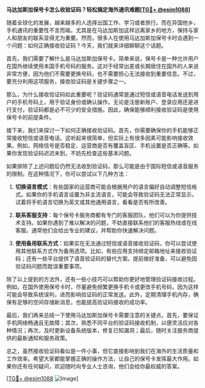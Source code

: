 **马达加斯加保号卡怎么收验证码？轻松搞定海外通讯难题[[TG💪+ @esim1088](https://t.me/s/esim1088)]**

随着全球化的发展，越来越多的人选择出国工作、学习或者旅行。而在异国他乡，手机通讯的重要性不言而喻。尤其是在马达加斯加这样远离家乡的地方，保持与家人和朋友的联系显得尤为重要。然而，很多人在使用马达加斯加保号卡时会遇到一个问题：如何正确接收验证码？今天，我们就来详细聊聊这个话题。

首先，我们需要了解什么是马达加斯加保号卡。简单来说，保号卡是一种允许用户在国外继续使用本国手机号码的服务。这对于经常出差或长期居住在国外的人来说非常方便，因为他们不需要更换号码，也不需要担心无法接收到重要信息。不过，要充分利用这项服务，接收验证码是关键步骤之一。

那么，为什么接收验证码如此重要呢？验证码通常是通过短信或语音电话发送到用户的手机号码上，用于验证身份或确认操作。无论是注册新账户、登录应用还是进行支付，验证码都是必不可少的安全措施。因此，确保能够顺利接收验证码是使用保号卡的前提条件。

接下来，我们来探讨一下如何正确接收验证码。首先，你需要确保你的手机能够正常接收短信或语音电话。这听起来很简单，但实际上有很多因素可能影响接收效果。例如，网络信号是否稳定、运营商是否有覆盖盲区、手机设置是否正确等。如果你发现验证码迟迟未到，不妨先检查这些基本问题。

如果排除了上述问题后仍然无法收到验证码，那么可能是由于国际短信或语音服务的限制。在这种情况下，你可以尝试以下几种方法：

1. **切换语言模式**：有些国家的运营商可能会根据用户的语言偏好自动调整短信格式。如果你的手机语言设置为非主流语言，可能会导致验证码无法正常显示。试着将手机语言切换为英文或其他通用语言，看看是否有所改善。

2. **联系客服支持**：每个保号卡服务商都有专门的客服团队，他们可以为你提供技术支持。如果你遇到了难以解决的问题，不妨直接联系他们的客服热线或在线客服。通常他们会给出专业的建议，并帮助你快速解决问题。

3. **使用备用联系方式**：如果实在无法通过短信或语音接收验证码，你可以尝试使用其他联系方式作为备用选项。比如，有些应用支持绑定邮箱地址来接收验证码；还有一些平台提供了语音验证码的替代方案。提前做好准备，可以避免因验证码问题而耽误重要事项。

除了以上提到的方法外，还有一些小技巧可以帮助你更好地管理验证码接收过程。例如，在国外使用保号卡时，尽量避免频繁更换手机卡或更改手机号码，因为这样可能会导致系统误判，进而影响验证码的正常发送。此外，定期清理手机内存，确保有足够的空间存储新消息，也能提高验证码接收的成功率。

最后，我们再来总结一下使用马达加斯加保号卡需要注意的关键点。首先，要保证手机网络畅通且无故障；其次，熟悉不同平台的验证码接收机制，以便灵活应对各种情况；再次，及时更新设备系统版本，修复已知漏洞；最后，随时关注服务商提供的最新通知和服务政策。

总之，虽然接收验证码看似是一件小事，但它直接影响到我们在海外的生活质量和工作效率。希望大家都能掌握正确的操作方法，让自己的保号卡发挥最大作用。如果你还有任何疑问，欢迎随时向专业人士咨询，他们会给你最权威的答案。

[[TG💪+ @esim1088](https://t.me/s/esim1088) ![Image](https://i.postimg.cc/4NQfJmqS/Snipaste-2025-05-13-00-14-12.png)]